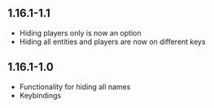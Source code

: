 ## 1.16.1-1.1

- Hiding players only is now an option
- Hiding all entities and players are now on different keys

## 1.16.1-1.0

- Functionality for hiding all names
- Keybindings